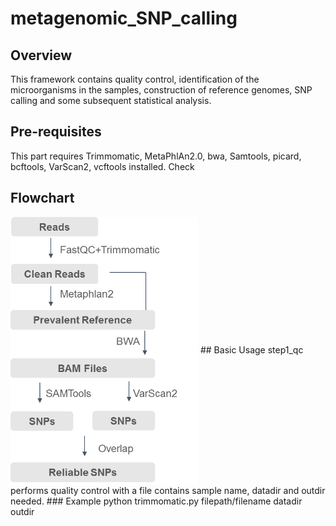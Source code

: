 # metagenomic_SNP_calling
## Overview
This framework contains quality control, identification of the microorganisms in the samples, construction of reference genomes, SNP calling and some subsequent statistical analysis.
## Pre-requisites
This part requires Trimmomatic, MetaPhlAn2.0, bwa, Samtools, picard, bcftools, VarScan2, vcftools installed. Check
## Flowchart
<img src="flowchart.png" width = "300" height = "429" alt="" align=center />
## Basic Usage
step1_qc performs quality control with a file contains sample name, datadir and outdir needed.
### Example
python trimmomatic.py filepath/filename datadir outdir
